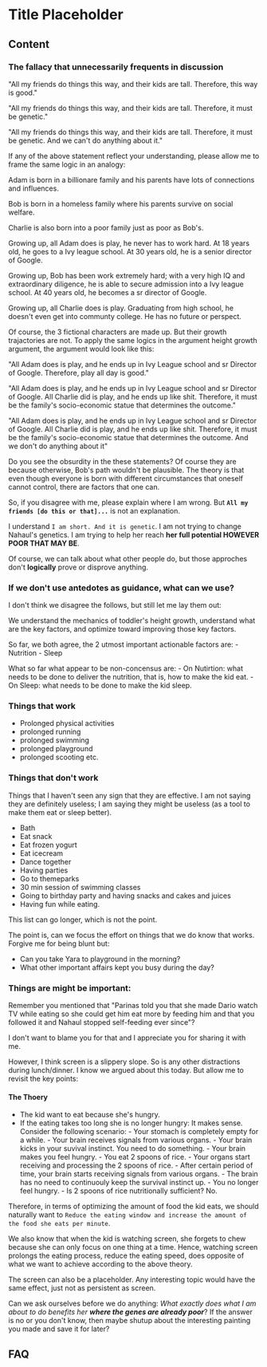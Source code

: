 # Title Placeholder

## Content

### The fallacy that unnecessarily frequents in discussion

"All my friends do things this way, and their kids are tall. Therefore, this way is good."

"All my friends do things this way, and their kids are tall. Therefore, it must be genetic."

"All my friends do things this way, and their kids are tall. Therefore, it must be genetic. And we can't do anything about it."

If any of the above statement reflect your understanding, please allow me to frame the same logic in an analogy:

Adam is born in a billionare family and his parents have lots of connections and influences.

Bob is born in a homeless family where his parents survive on social welfare. 

Charlie is also born into a poor family just as poor as Bob's.

Growing up, all Adam does is play, he never has to work hard. At 18 years old, he goes to a Ivy league school. At 30 years old, he is a senior director of Google. 

Growing up, Bob has been work extremely hard; with a very high IQ and extraordinary diligence, he is able to secure admission into a Ivy league school. At 40 years old, he becomes a sr director of Google.

Growing up, all Charlie does is play. Graduating from high school, he doesn't even get into communty college. He has no future or perspect.

Of course, the 3 fictional characters are made up. But their growth trajactories are not. To apply the same logics in the argument height growth argument, the argument would look like this:

"All Adam does is play, and he ends up in Ivy League school and sr Director of Google. Therefore, play all day is good."

"All Adam does is play, and he ends up in Ivy League school and sr Director of Google. All Charlie did is play, and he ends up like shit. Therefore, it must be the family's socio-economic statue that determines the outcome."

"All Adam does is play, and he ends up in Ivy League school and sr Director of Google. All Charlie did is play, and he ends up like shit. Therefore, it must be the family's socio-economic statue that determines the outcome. And we don't do anything about it"

Do you see the obsurdity in the these statements? Of course they are because otherwise, Bob's path wouldn't be plausible. The theory is that even though everyone is born with different circumstances that oneself cannot control, there are factors that one can. 

So, if you disagree with me, please explain where I am wrong. But **`All my friends [do this or that]...`** is not an explanation. 

I understand `I am short. And it is genetic`. I am not trying to change Nahaul's genetics. I am trying to help her reach **her full potential HOWEVER POOR THAT MAY BE**.

Of course, we can talk about what other people do, but those approches don't **logically** prove or disprove anything.

### If we don't use antedotes as guidance, what can we use?

I don't think we disagree the follows, but still let me lay them out:

We understand the mechanics of toddler's height growth, understand what are the key factors, and optimize toward improving those key factors. 

So far, we both agree, the 2 utmost important actionable factors are:
    - Nutrition
    - Sleep

What so far what appear to be non-concensus are:
    - On Nutirtion: what needs to be done to deliver the nutrition, that is, how to make the kid eat.
    - On Sleep: what needs to be done to make the kid sleep.

### Things that work

- Prolonged physical activities
- prolonged running
- prolonged swimming
- prolonged playground
- prolonged scooting etc.

### Things that don't work

Things that I haven't seen any sign that they are effective. I am not saying they are definitely useless; I am saying they might be useless (as a tool to make them eat or sleep better).

- Bath
- Eat snack
- Eat frozen yogurt
- Eat icecream
- Dance together
- Having parties
- Go to themeparks
- 30 min session of swimming classes
- Going to birthday party and having snacks and cakes and juices
- Having fun while eating.

This list can go longer, which is not the point. 

The point is, can we focus the effort on things that we do know that works. Forgive me for being blunt but:
  - Can you take Yara to playground in the morning?
  - What other important affairs kept you busy during the day?

### Things are might be important:

Remember you mentioned that "Parinas told you that she made Dario watch TV while eating so she could get him eat more by feeding him and that you followed it and Nahaul stopped self-feeding ever since"? 

I don't want to blame you for that and I appreciate you for sharing it with me. 

However, I think screen is a slippery slope. So is any other distractions during lunch/dinner. I know we argued about this today. But allow me to revisit the key points:

#### The Thoery

- The kid want to eat because she's hungry.
- If the eating takes too long she is no longer hungry: 
    It makes sense. Consider the following scenario:
        - Your stomach is completely empty for a while.
        - Your brain receives signals from various organs.
        - Your brain kicks in your suvival instinct. You need to do something. 
        - Your brain makes you feel hungry.
        - You eat 2 spoons of rice.
        - Your organs start receiving and processing the 2 spoons of rice.
        - After certain period of time, your brain starts receiving signals from various organs.
        - The brain has no need to continuouly keep the survival instinct up.
        - You no longer feel hungry.
        - Is 2 spoons of rice nutritionally sufficient? No. 

Therefore, in terms of optimizing the amount of food the kid eats, we should naturally want to `Reduce the eating window and increase the amount of the food she eats per minute`.

We also know that when the kid is watching screen, she forgets to chew because she can only focus on one thing at a time. Hence, watching screen prolongs the eating process, reduce the eating speed, does opposite of what we want to achieve according to the above theory.

The screen can also be a placeholder. Any interesting topic would have the same effect, just not as persistent as screen. 

Can we ask ourselves before we do anything: *What exactly does what I am about to do benefits her **where the genes are already poor***? If the answer is no or you don't know, then maybe shutup about the interesting painting you made and save it for later?

## FAQ

